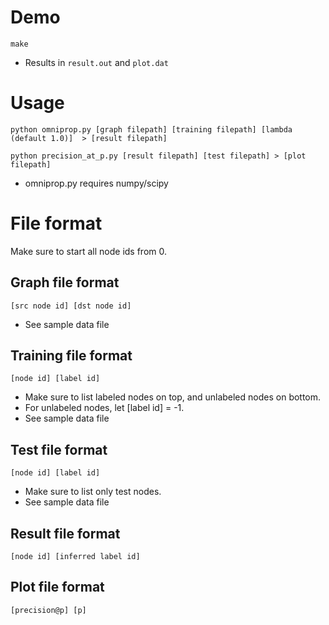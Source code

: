 # Demo

``
make
``

* Results in `result.out` and `plot.dat`

# Usage

``
python omniprop.py [graph filepath] [training filepath] [lambda (default 1.0)]  > [result filepath]
``

``
python precision_at_p.py [result filepath] [test filepath] > [plot filepath]
``

* omniprop.py requires numpy/scipy

# File format

Make sure to start all node ids from 0.

## Graph file format

``
[src node id] [dst node id]
``

* See sample data file

## Training file format

``
[node id] [label id]
``

* Make sure to list labeled nodes on top, and unlabeled nodes on bottom.
* For unlabeled nodes, let [label id] = -1.
* See sample data file

## Test file format

``
[node id] [label id]
``

* Make sure to list only test nodes.
* See sample data file

## Result file format

``
[node id] [inferred label id]
``

## Plot file format

``
[precision@p] [p]
``
